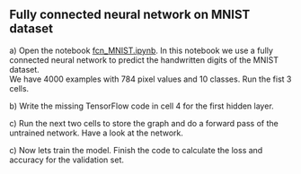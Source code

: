 ## Fully connected neural network on MNIST dataset

a) Open the notebook [fcn_MNIST.ipynb](https://github.com/tensorchiefs/dl_course/blob/master/notebooks/fcn_MNIST.ipynb).
In this notebook we use a fully connected neural network to predict the handwritten digits of the MNIST dataset.  
We have 4000 examples with 784 pixel values and 10 classes. Run the fist 3 cells.

b) Write the missing TensorFlow code in cell 4 for the first hidden layer.

c) Run the next two cells to store the graph and do a forward pass of the untrained network. Have a look at the network.

c) Now lets train the model. Finish the code to calculate the loss and accuracy for the validation set.  
